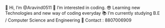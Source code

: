 
👋 Hi, I’m @Aravind0511
👀 I’m interested in coding.
😎 Learning new Technologies and new way of coding everyday
📚 I’m currently studying B.E / Computer Science and Engineering
📱 Contact : 8807006909

<!---
Aravind0511/Aravind0511 is a ✨ special ✨ repository because its `README.md` (this file) appears on your GitHub profile.
You can click the Preview link to take a look at your changes.
--->
